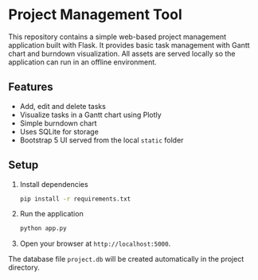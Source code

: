# Project Management Tool

This repository contains a simple web-based project management application built with Flask. It provides basic task management with Gantt chart and burndown visualization. All assets are served locally so the application can run in an offline environment.

## Features
- Add, edit and delete tasks
- Visualize tasks in a Gantt chart using Plotly
- Simple burndown chart
- Uses SQLite for storage
- Bootstrap 5 UI served from the local `static` folder

## Setup
1. Install dependencies
   ```bash
   pip install -r requirements.txt
   ```
2. Run the application
   ```bash
   python app.py
   ```
3. Open your browser at `http://localhost:5000`.

The database file `project.db` will be created automatically in the project directory.
